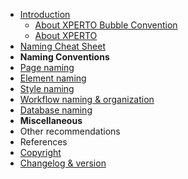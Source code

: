 * [Introduction](/)
  * [About XPERTO Bubble Convention](/introduction/about-xperto-bubble-convention-document.md)
  * [About XPERTO](/introduction/about-xperto.md)
* [Naming Cheat Sheet](naming-cheat-sheet.md)
* **Naming Conventions**
* [Page naming](page-naming.md)
* [Element naming](/)
* [Style naming](style-naming.md)
* [Workflow naming & organization](workflow-naming-and-organization.md)
* [Database naming](/)
* **Miscellaneous**
* Other recommendations
* References
* [Copyright](copyright.md)
* [Changelog & version](changelog.md)